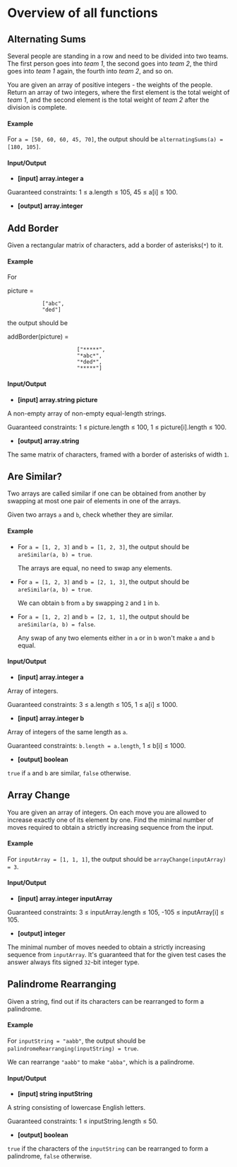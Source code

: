 # Overview of all functions 

## Alternating Sums

Several people are standing in a row and need to be divided into two teams. The first person goes into *team 1*, the second goes into *team 2*, the third goes into *team 1* again, the fourth into *team 2*, and so on.

You are given an array of positive integers - the weights of the people. Return an array of two integers, where the first element is the total weight of *team 1*, and the second element is the total weight of *team 2* after the division is complete.

#### Example

For `a = [50, 60, 60, 45, 70]`, the output should be
`alternatingSums(a) = [180, 105]`.

#### Input/Output

* **[input] array.integer a**

Guaranteed constraints:
1 ≤ a.length ≤ 105,
45 ≤ a[i] ≤ 100.

* **[output] array.integer**

## Add Border

Given a rectangular matrix of characters, add a border of asterisks(`*`) to it.

#### Example

For

picture = 
```
           ["abc",
           "ded"]
```
the output should be

addBorder(picture) = 
```
                      ["*****",
                      "*abc*",
                      "*ded*",
                      "*****"]
```
#### Input/Output

* **[input] array.string picture**

A non-empty array of non-empty equal-length strings.

Guaranteed constraints:
1 ≤ picture.length ≤ 100,
1 ≤ picture[i].length ≤ 100.

* **[output] array.string**

The same matrix of characters, framed with a border of asterisks of width `1`.

## Are Similar?

Two arrays are called similar if one can be obtained from another by swapping at most one pair of elements in one of the arrays.

Given two arrays `a` and `b`, check whether they are similar.

#### Example

* For `a = [1, 2, 3]` and `b = [1, 2, 3]`, the output should be
  `areSimilar(a, b) = true`.

  The arrays are equal, no need to swap any elements.

* For `a = [1, 2, 3]` and `b = [2, 1, 3]`, the output should be
  `areSimilar(a, b) = true`.

  We can obtain `b` from `a` by swapping `2` and `1` in `b`.

* For `a = [1, 2, 2]` and `b = [2, 1, 1]`, the output should be
  `areSimilar(a, b) = false`.

  Any swap of any two elements either in `a` or in `b` won't make `a` and `b` equal.

#### Input/Output

* **[input] array.integer a**

Array of integers.

Guaranteed constraints:
3 ≤ a.length ≤ 105,
1 ≤ a[i] ≤ 1000.

* **[input] array.integer b**

Array of integers of the same length as `a`.

Guaranteed constraints:
`b.length = a.length`,
1 ≤ b[i] ≤ 1000.

* **[output] boolean**

`true` if `a` and `b` are similar, `false` otherwise.

## Array Change

You are given an array of integers. On each move you are allowed to increase exactly one of its element by one. Find the minimal number of moves required to obtain a strictly increasing sequence from the input.

#### Example

For `inputArray = [1, 1, 1]`, the output should be
`arrayChange(inputArray) = 3`.

#### Input/Output

* **[input] array.integer inputArray**

Guaranteed constraints:
3 ≤ inputArray.length ≤ 105,
-105 ≤ inputArray[i] ≤ 105.

* **[output] integer**

The minimal number of moves needed to obtain a strictly increasing sequence from `inputArray`.
It's guaranteed that for the given test cases the answer always fits signed `32`-bit integer type.

##  Palindrome Rearranging

Given a string, find out if its characters can be rearranged to form a palindrome.

#### Example

For `inputString = "aabb"`, the output should be
`palindromeRearranging(inputString) = true`.

We can rearrange `"aabb"` to make `"abba"`, which is a palindrome.

#### Input/Output

* **[input] string inputString**

A string consisting of lowercase English letters.

Guaranteed constraints:
1 ≤ inputString.length ≤ 50.

* **[output] boolean**

`true` if the characters of the `inputString` can be rearranged to form a palindrome, `false` otherwise.